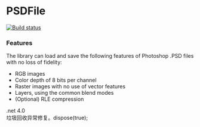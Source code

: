 ﻿# PSDFile

[![Build status](https://ci.appveyor.com/api/projects/status/p74w336e4cf8866l?svg=true)](https://ci.appveyor.com/project/warrengalyen/PSDFile/branch/master)

### Features
The library can load and save the following features of Photoshop .PSD files with no loss of fidelity:

* RGB images
* Color depth of 8 bits per channel
* Raster images with no use of vector features
* Layers, using the common blend modes
* (Optional) RLE compression


.net 4.0  
垃圾回收异常修复。dispose(true);


